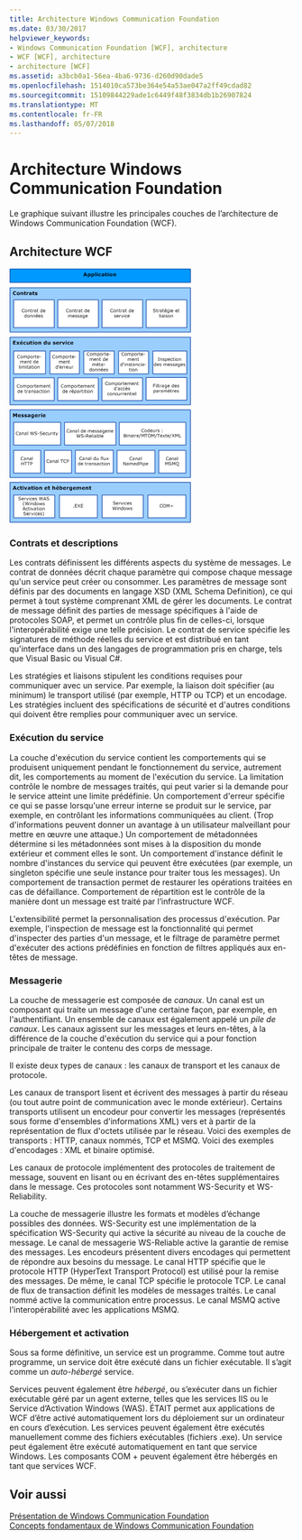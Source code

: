 ```yaml
---
title: Architecture Windows Communication Foundation
ms.date: 03/30/2017
helpviewer_keywords:
- Windows Communication Foundation [WCF], architecture
- WCF [WCF], architecture
- architecture [WCF]
ms.assetid: a3bcb0a1-56ea-4ba6-9736-d260d90dade5
ms.openlocfilehash: 1514010ca573be364e54a53ae047a2ff49cdad82
ms.sourcegitcommit: 15109844229ade1c6449f48f3834db1b26907824
ms.translationtype: MT
ms.contentlocale: fr-FR
ms.lasthandoff: 05/07/2018
---
```

# <a name="windows-communication-foundation-architecture"></a>Architecture Windows Communication Foundation
Le graphique suivant illustre les principales couches de l’architecture de Windows Communication Foundation (WCF).  
  
## <a name="wcf-architecture"></a>Architecture WCF  
 ![Architecture WCF](../../../docs/framework/wcf/media/wcf-architecture.gif "WCF_Architecture")  
  
### <a name="contracts-and-descriptions"></a>Contrats et descriptions  
 Les contrats définissent les différents aspects du système de messages. Le contrat de données décrit chaque paramètre qui compose chaque message qu'un service peut créer ou consommer. Les paramètres de message sont définis par des documents en langage XSD (XML Schema Definition), ce qui permet à tout système comprenant XML de gérer les documents. Le contrat de message définit des parties de message spécifiques à l'aide de protocoles SOAP, et permet un contrôle plus fin de celles-ci, lorsque l'interopérabilité exige une telle précision. Le contrat de service spécifie les signatures de méthode réelles du service et est distribué en tant qu'interface dans un des langages de programmation pris en charge, tels que Visual Basic ou Visual C#.  
  
 Les stratégies et liaisons stipulent les conditions requises pour communiquer avec un service.  Par exemple, la liaison doit spécifier (au minimum) le transport utilisé (par exemple, HTTP ou TCP) et un encodage. Les stratégies incluent des spécifications de sécurité et d'autres conditions qui doivent être remplies pour communiquer avec un service.  
  
### <a name="service-runtime"></a>Exécution du service  
 La couche d'exécution du service contient les comportements qui se produisent uniquement pendant le fonctionnement du service, autrement dit, les comportements au moment de l'exécution du service. La limitation contrôle le nombre de messages traités, qui peut varier si la demande pour le service atteint une limite prédéfinie. Un comportement d'erreur spécifie ce qui se passe lorsqu'une erreur interne se produit sur le service, par exemple, en contrôlant les informations communiquées au client. (Trop d'informations peuvent donner un avantage à un utilisateur malveillant pour mettre en œuvre une attaque.) Un comportement de métadonnées détermine si les métadonnées sont mises à la disposition du monde extérieur et comment elles le sont. Un comportement d'instance définit le nombre d'instances du service qui peuvent être exécutées (par exemple, un singleton spécifie une seule instance pour traiter tous les messages). Un comportement de transaction permet de restaurer les opérations traitées en cas de défaillance. Comportement de répartition est le contrôle de la manière dont un message est traité par l’infrastructure WCF.  
  
 L'extensibilité permet la personnalisation des processus d'exécution. Par exemple, l'inspection de message est la fonctionnalité qui permet d'inspecter des parties d'un message, et le filtrage de paramètre permet d'exécuter des actions prédéfinies en fonction de filtres appliqués aux en-têtes de message.  
  
### <a name="messaging"></a>Messagerie  
 La couche de messagerie est composée de *canaux*. Un canal est un composant qui traite un message d'une certaine façon, par exemple, en l'authentifiant. Un ensemble de canaux est également appelé un *pile de canaux*. Les canaux agissent sur les messages et leurs en-têtes, à la différence de la couche d'exécution du service qui a pour fonction principale de traiter le contenu des corps de message.  
  
 Il existe deux types de canaux : les canaux de transport et les canaux de protocole.  
  
 Les canaux de transport lisent et écrivent des messages à partir du réseau (ou tout autre point de communication avec le monde extérieur). Certains transports utilisent un encodeur pour convertir les messages (représentés sous forme d'ensembles d'informations XML) vers et à partir de la représentation de flux d'octets utilisée par le réseau. Voici des exemples de transports : HTTP, canaux nommés, TCP et MSMQ. Voici des exemples d'encodages : XML et binaire optimisé.  
  
 Les canaux de protocole implémentent des protocoles de traitement de message, souvent en lisant ou en écrivant des en-têtes supplémentaires dans le message. Ces protocoles sont notamment WS-Security et WS-Reliability.  
  
 La couche de messagerie illustre les formats et modèles d’échange possibles des données. WS-Security est une implémentation de la spécification WS-Security qui active la sécurité au niveau de la couche de message. Le canal de messagerie WS-Reliable active la garantie de remise des messages. Les encodeurs présentent divers encodages qui permettent de répondre aux besoins du message. Le canal HTTP spécifie que le protocole HTTP (HyperText Transport Protocol) est utilisé pour la remise des messages. De même, le canal TCP spécifie le protocole TCP. Le canal de flux de transaction définit les modèles de messages traités. Le canal nommé active la communication entre processus. Le canal MSMQ active l'interopérabilité avec les applications MSMQ.  
  
### <a name="hosting-and-activation"></a>Hébergement et activation  
 Sous sa forme définitive, un service est un programme. Comme tout autre programme, un service doit être exécuté dans un fichier exécutable. Il s’agit comme un *auto-hébergé* service.  
  
 Services peuvent également être *hébergé*, ou s’exécuter dans un fichier exécutable géré par un agent externe, telles que les services IIS ou le Service d’Activation Windows (WAS). ÉTAIT permet aux applications de WCF d’être activé automatiquement lors du déploiement sur un ordinateur en cours d’exécution. Les services peuvent également être exécutés manuellement comme des fichiers exécutables (fichiers .exe). Un service peut également être exécuté automatiquement en tant que service Windows. Les composants COM + peuvent également être hébergés en tant que services WCF.  
  
## <a name="see-also"></a>Voir aussi  
 [Présentation de Windows Communication Foundation](../../../docs/framework/wcf/whats-wcf.md)  
 [Concepts fondamentaux de Windows Communication Foundation](../../../docs/framework/wcf/fundamental-concepts.md)
